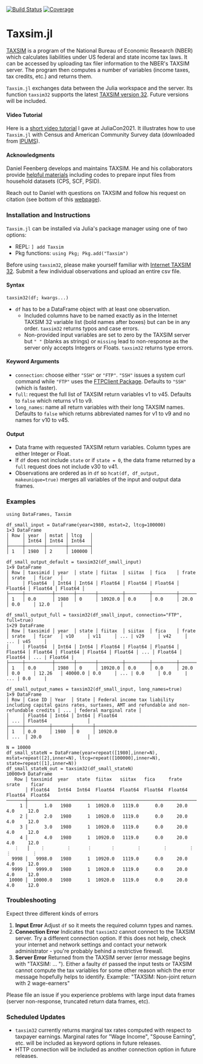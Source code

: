 
[![Build Status](https://github.com/jo-fleck/Taxsim.jl/workflows/CI/badge.svg)](https://github.com/jo-fleck/Taxsim.jl/actions)
[![Coverage](https://codecov.io/gh/jo-fleck/Taxsim.jl/branch/master/graph/badge.svg)](https://codecov.io/gh/jo-fleck/Taxsim.jl)

<!-- [![Stable](https://img.shields.io/badge/docs-stable-blue.svg)](https://jo-fleck.github.io/Taxsim.jl/stable)
[![Dev](https://img.shields.io/badge/docs-dev-blue.svg)](https://jo-fleck.github.io/Taxsim.jl/dev) -->


# Taxsim.jl

[TAXSIM](https://taxsim.nber.org) is a program of the National Bureau of Economic Research (NBER) which calculates liabilities under US federal and state income tax laws. It can be accessed by uploading tax filer information to the NBER's TAXSIM server. The program then computes a number of variables (income taxes, tax credits, etc.) and returns them.

`Taxsim.jl` exchanges data between the Julia workspace and the server. Its function `taxsim32` supports the latest [TAXSIM version 32](https://taxsim.nber.org/taxsim32/). Future versions will be included.

#### Video Tutorial

Here is a [short video tutorial](https://www.youtube.com/watch?v=dc3iunpMA1o) I gave at JuliaCon2021. It illustrates how to use `Taxsim.jl` with Census and American Community Survey data (downloaded from [IPUMS](https://www.ipums.org)).

#### Acknowledgments

Daniel Feenberg develops and maintains TAXSIM. He and his collaborators provide [helpful materials](http://users.nber.org/~taxsim/) including codes to prepare input files from household datasets (CPS, SCF, PSID).

Reach out to Daniel with questions on TAXSIM and follow his request on citation (see bottom of this [webpage](https://taxsim.nber.org/taxsim32/)).

### Installation and Instructions

`Taxsim.jl` can be installed via Julia's package manager using one of two options:

- REPL: `] add Taxsim`
- Pkg functions: `using Pkg; Pkg.add("Taxsim")`

Before using `taxsim32`, please make yourself familiar with [Internet TAXSIM 32](https://taxsim.nber.org/taxsim32/). Submit a few individual observations and upload an entire csv file.

#### Syntax

`taxsim32(df; kwargs...)`

- `df` has to be a DataFrame object with at least one observation.
    - Included columns have to be named exactly as in the Internet TAXSIM 32 variable list (bold names after boxes) but can be in any order. `taxsim32` returns typos and case errors.
    - Non-provided input variables are set to zero by the TAXSIM server but `" "` (blanks as strings) or `missing` lead to non-response as the server only accepts Integers or Floats. `taxsim32` returns type errors.

#### Keyword Arguments

- `connection`: choose either `"SSH"` or `"FTP"`. `"SSH"` issues a system curl command while `"FTP"` uses the [FTPClient Package](https://github.com/invenia/FTPClient.jl). Defaults to `"SSH"` (which is faster).
- `full`: request the full list of TAXSIM return variables v1 to v45. Defaults to `false` which returns v1 to v9.
- `long_names`: name all return variables with their long TAXSIM names. Defaults to `false` which returns abbreviated names for v1 to v9 and no names for v10 to v45.

#### Output

- Data frame with requested TAXSIM return variables. Column types are either Integer or Float.
- If `df` does not include `state` or if `state = 0`, the data frame returned by a `full` request does not include v30 to v41.
- Observations are ordered as in `df` so `hcat(df, df_output, makeunique=true)` merges all variables of the input and output data frames.

### Examples

````
using DataFrames, Taxsim

df_small_input = DataFrame(year=1980, mstat=2, ltcg=100000)
1×3 DataFrame
│ Row │ year  │ mstat │ ltcg   │
│     │ Int64 │ Int64 │ Int64  │
├─────┼───────┼───────┼────────┤
│ 1   │ 1980  │ 2     │ 100000 │

df_small_output_default = taxsim32(df_small_input)
1×9 DataFrame
│ Row │ taxsimid │ year  │ state │ fiitax  │ siitax  │ fica    │ frate   │ srate   │ ficar   │
│     │ Float64  │ Int64 │ Int64 │ Float64 │ Float64 │ Float64 │ Float64 │ Float64 │ Float64 │
├─────┼──────────┼───────┼───────┼─────────┼─────────┼─────────┼─────────┼─────────┼─────────┤
│ 1   │ 0.0      │ 1980  │ 0     │ 10920.0 │ 0.0     │ 0.0     │ 20.0    │ 0.0     │ 12.0    │

df_small_output_full = taxsim32(df_small_input, connection="FTP", full=true)
1×29 DataFrame
│ Row │ taxsimid │ year  │ state │ fiitax  │ siitax  │ fica    │ frate   │ srate   │ ficar   │ v10     │ v11     │ ... | v29     │ v42     │ ... | v45     │
│     │ Float64  │ Int64 │ Int64 │ Float64 │ Float64 │ Float64 │ Float64 │ Float64 │ Float64 │ Float64 │ Float64 │ ... │ Float64 │ Float64 | ... | Float64 |
├─────┼──────────┼───────┼───────┼─────────┼─────────┼─────────┼─────────┼─────────┼─────────┼─────────┼─────────┼─────┼─────────┼─────────┼─────┼─────────┼
│ 1   │ 0.0      │ 1980  │ 0     │ 10920.0 │ 0.0     │ 0.0     │ 20.0    │ 0.0     │ 12.26   │ 40000.0 │ 0.0     │ ... | 0.0     │ 0.0     | ... | 0.0     |

df_small_output_names = taxsim32(df_small_input, long_names=true)
1×9 DataFrame
│ Row │ Case ID │ Year  │ State │ Federal income tax liability including capital gains rates, surtaxes, AMT and refundable and non-refundable credits │ ... │ federal marginal rate │
│     │ Float64 │ Int64 │ Int64 │ Float64                                                                                                             │ ... │ Float64               │
├─────┼─────────┼───────┼───────┼─────────────────────────────────────────────────────────────────────────────────────────────────────────────────────┼─────────────────────────────┼─
│ 1   │ 0.0     │ 1980  │ 0     │ 10920.0                                                                                                             │ ...  │ 20.0                 │

N = 10000
df_small_stateN = DataFrame(year=repeat([1980],inner=N), mstat=repeat([2],inner=N), ltcg=repeat([100000],inner=N), state=repeat([1],inner=N))
df_small_stateN_out = taxsim32(df_small_stateN)
10000×9 DataFrame
   Row │ taxsimid  year   state  fiitax   siitax   fica     frate    srate    ficar   
       │ Float64   Int64  Int64  Float64  Float64  Float64  Float64  Float64  Float64
───────┼──────────────────────────────────────────────────────────────────────────────
     1 │      1.0   1980      1  10920.0   1119.0      0.0     20.0      4.0     12.0
     2 │      2.0   1980      1  10920.0   1119.0      0.0     20.0      4.0     12.0
     3 │      3.0   1980      1  10920.0   1119.0      0.0     20.0      4.0     12.0
     4 │      4.0   1980      1  10920.0   1119.0      0.0     20.0      4.0     12.0
   ⋮   │    ⋮        ⋮      ⋮       ⋮        ⋮        ⋮        ⋮        ⋮        ⋮
  9998 │   9998.0   1980      1  10920.0   1119.0      0.0     20.0      4.0     12.0
  9999 │   9999.0   1980      1  10920.0   1119.0      0.0     20.0      4.0     12.0
 10000 │  10000.0   1980      1  10920.0   1119.0      0.0     20.0      4.0     12.0
````

### Troubleshooting

Expect three different kinds of errors

1. **Input Error** Adjust `df` so it meets the required column types and names.
2. **Connection Error** Indicates that `taxsim32` cannot connect to the TAXSIM server. Try a different connection option. If this does not help, check your internet and network settings and contact your network administrator - you're probably behind a restrictive firewall.
3. **Server Error** Returned from the TAXSIM server (error message begins with "TAXSIM: ... "). Either a faulty `df` passed the input tests or TAXSIM cannot compute the tax variables for some other reason which the error message hopefully helps to identify. Example: "TAXSIM: Non-joint return with 2 wage-earners"

Please file an issue if you experience problems with large input data frames (server non-response, truncated return data frames, etc).

### Scheduled Updates

- `taxsim32` currently returns marginal tax rates computed with respect to taxpayer earnings. Marginal rates for "Wage Income", "Spouse Earning", etc. will be included as keyword options in future releases.
- HTTP connection will be included as another connection option in future releases.

